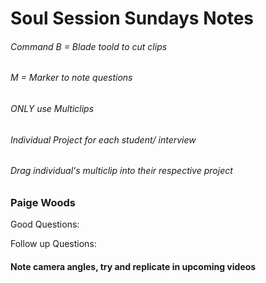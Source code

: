 # Soul Session Sundays Notes

###### Command B = Blade toold to cut clips
###### M = Marker to note questions

###### ONLY use Multiclips
###### Individual Project for each student/ interview
###### Drag individual's multiclip into their respective project

### Paige Woods
Good Questions:

Follow up Questions:

#### Note camera angles, try and replicate in upcoming videos 